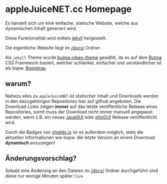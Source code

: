 # appleJuiceNET.cc Homepage

Es handelt sich um eine einfache, statische Website, welche aus dynamischen Inhalt generiert wird.

Diese Funktionalität wird mittels [jekyll](https://jekyllrb.com) hergestellt.

Die eigentliche Website liegt im [/docs/](./docs/) Ordner.

Als `jekyll` Theme wurde [bulma-clean-theme](https://github.com/chrisrhymes/bulma-clean-theme) gewählt,
da es auf dem [Bulma](https://bulma.io) CSS Framework basiert, welcher schlanker, einfacher und verständlicher ist als bspw. [Bootstrap](https://getbootstrap.com).

## warum?

Nahezu alles zu `appleJuiceNET` ist statischer Inhalt und Downloads werden in den dazugehörigen Repositories hier auf github angeboten.
Die Download-Links zeigen **immer** auf das letzte veröffentliche Release eines Repositories, 
somit muss der Download nicht immer manuell angepasst werden, wenn z.B. ein neues [JavaGUI](https://github.com/applejuicenetz/gui-java/releases) oder [phpGUI](https://github.com/applejuicenetz/phpgui/releases) Release veröffentlicht wird.

Durch die Badges von [shields.io](https://shields.io) ist es außerdem möglich, stets die aktuellen Informationen wie bspw. die letzte Version an einem Download **dynamisch** anzuzeigen!

## Änderungsvorschlag?

Sobald eine Änderung an den Dateien im [/docs/](./docs/) Ordner durchgeführt sind diese nur wenige Minuten später `live`. 

